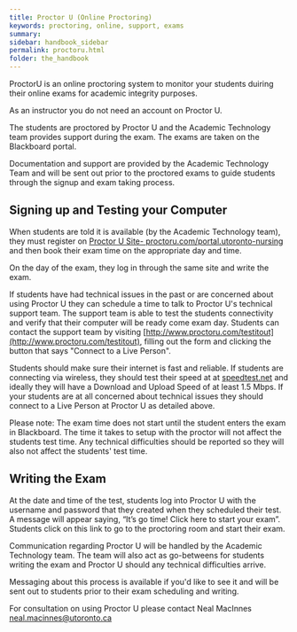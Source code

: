 ```yaml
---
title: Proctor U (Online Proctoring)
keywords: proctoring, online, support, exams
summary:
sidebar: handbook_sidebar
permalink: proctoru.html
folder: the_handbook
---
```


ProctorU is an online proctoring system to monitor your students duiring their online exams for academic integrity purposes.

As an instructor you do not need an account on Proctor U.

The students are proctored by Proctor U and the Academic Technology team provides support during the exam. The exams are taken on the Blackboard portal.

Documentation and support are provided by the Academic Technology Team and will be sent out prior to the proctored exams to guide students through the signup and exam taking process.

## Signing up and Testing your Computer

When students are told it is available (by the Academic Technology team), they must register on [Proctor U Site- proctoru.com/portal.utoronto-nursing](http://proctoru.com/portal/utoronto-nursing) and then book their exam time on the appropriate day and time.

On the day of the exam, they log in through the same site and write the exam.


If students have had technical issues in the past or are concerned about using Proctor U they can schedule a time to talk to Proctor U's technical support team. The support team is able to test the students connectivity and verify that their computer will be ready come exam day. Students can contact the support team by visiting [http://www.proctoru.com/testitout](http://www.proctoru.com/testitout), filling out the form and clicking the button that says "Connect to a Live Person".

Students should make sure their internet is fast and reliable. If students are connecting via wireless, they should test their speed at at [speedtest.net](http://www.speedtest.net/) and ideally they will have a Download and Upload Speed of at least 1.5 Mbps. If your students are at all concerned about technical issues they should connect to a Live Person at Proctor U as detailed above.

Please note: The exam time does not start until the student enters the exam in Blackboard. The time it takes to setup with the proctor will not affect the students test time. Any technical difficulties should be reported so they will also not affect the students' test time.

## Writing the Exam

At the date and time of the test, students log into Proctor U with the username and password that they created when they scheduled their test. A message will appear saying, “It’s go time! Click here to start your exam”. Students click on this link to go to the proctoring room and start their exam.

Communication regarding Proctor U will be handled by the Academic Technology team. The team will also act as go-betweens for students writing the exam and Proctor U should any technical difficulties arrive.

Messaging about this process is available if you'd like to see it and will be sent out to students prior to their exam scheduling and writing.

For consultation on using Proctor U please contact Neal MacInnes [neal.macinnes@utoronto.ca](mailto:neal.macinnes@utoronto.ca)
